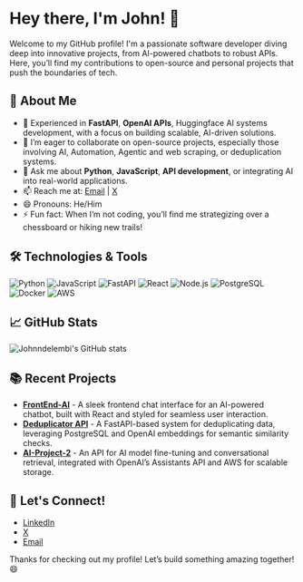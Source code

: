 # Hey there, I'm John! 👋

Welcome to my GitHub profile! I'm a passionate software developer diving deep into innovative projects, from AI-powered chatbots to robust APIs. Here, you’ll find my contributions to open-source and personal projects that push the boundaries of tech.

## 🚀 About Me

- 🌱 Experienced in **FastAPI**, **OpenAI APIs**, Huggingface AI systems development, with a focus on building scalable, AI-driven solutions.
- 👯 I’m eager to collaborate on open-source projects, especially those involving AI, Automation, Agentic and web scraping, or deduplication systems.
- 💬 Ask me about **Python**, **JavaScript**, **API development**, or integrating AI into real-world applications.
- 📫 Reach me at: [Email](mailto:williamjohnie61@gmail.com) | [X](https://x.com/Johnwills171)
- 😄 Pronouns: He/Him
- ⚡ Fun fact: When I’m not coding, you’ll find me strategizing over a chessboard or hiking new trails!

## 🛠️ Technologies & Tools

![Python](https://img.shields.io/badge/-Python-3776AB?style=flat&logo=python&logoColor=white)
![JavaScript](https://img.shields.io/badge/-JavaScript-F7DF1E?style=flat&logo=javascript&logoColor=black)
![FastAPI](https://img.shields.io/badge/-FastAPI-009688?style=flat&logo=fastapi&logoColor=white)
![React](https://img.shields.io/badge/-React-61DAFB?style=flat&logo=react&logoColor=black)
![Node.js](https://img.shields.io/badge/-Node.js-339933?style=flat&logo=node.js&logoColor=white)
![PostgreSQL](https://img.shields.io/badge/-PostgreSQL-336791?style=flat&logo=postgresql&logoColor=white)
![Docker](https://img.shields.io/badge/-Docker-2496ED?style=flat&logo=docker&logoColor=white)
![AWS](https://img.shields.io/badge/-AWS-232F3E?style=flat&logo=amazon-aws&logoColor=white)

## 📈 GitHub Stats

![Johnndelembi's GitHub stats](https://github-readme-stats.vercel.app/api?username=Johnndelembi&show_icons=true&theme=radical)

## 📚 Recent Projects

- [**FrontEnd-AI**](https://github.com/Johnndelembi/MTABE_AI) - A sleek frontend chat interface for an AI-powered chatbot, built with React and styled for seamless user interaction.
- [**Deduplicator API**](https://github.com/Johnndelembi/deduplicator-api) - A FastAPI-based system for deduplicating data, leveraging PostgreSQL and OpenAI embeddings for semantic similarity checks.
- [**AI-Project-2**](https://github.com/Johnndelembi/NEW_MTABE_API) - An API for AI model fine-tuning and conversational retrieval, integrated with OpenAI’s Assistants API and AWS for scalable storage.

## 🤝 Let's Connect!

- [LinkedIn](https://www.linkedin.com/in/johnndelembi)
- [X](https://x.com/Johnwills171)
- [Email](mailto:williamjohnie61@gmail.com)

Thanks for checking out my profile! Let’s build something amazing together! 😄
